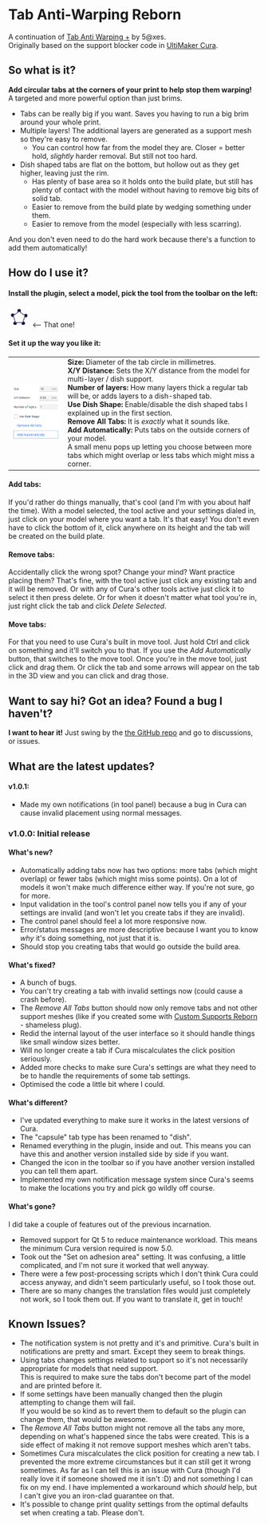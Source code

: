 # Tab Anti-Warping Reborn
A continuation of [Tab Anti Warping +](https://github.com/5axes/tabplus) by 5@xes.  
Originally based on the support blocker code in [UltiMaker Cura](https://github.com/ultimaker/cura).

## So what is it?
**Add circular tabs at the corners of your print to help stop them warping!**  
A targeted and more powerful option than just brims.
- Tabs can be really big if you want. Saves you having to run a big brim around your whole print.
- Multiple layers! The additional layers are generated as a support mesh so they're easy to remove.
  - You can control how far from the model they are. Closer = better hold, *slightly* harder removal. But still not too hard.
- Dish shaped tabs are flat on the bottom, but hollow out as they get higher, leaving just the rim.
  - Has plenty of base area so it holds onto the build plate, but still has plenty of contact with the model without having to remove big bits of solid tab.
  - Easier to remove from the build plate by wedging something under them.
  - Easier to remove from the model (especially with less scarring).

And you don't even need to do the hard work because there's a function to add them automatically!

## How do I use it?
#### Install the plugin, select a model, pick the tool from the toolbar on the left:
![Toolbar icon](images/tool_icon.gif) <-- That one!
#### Set it up the way you like it:
|||
|-|-|
|![Settings panel](images/settings.webp)|**Size:** Diameter of the tab circle in millimetres.<br>**X/Y Distance:** Sets the X/Y distance from the model for multi-layer / dish support.<br>**Number of layers:** How many layers thick a regular tab will be, or adds layers to a dish-shaped tab.<br>**Use Dish Shape:** Enable/disable the dish shaped tabs I explained up in the first section.<br>**Remove All Tabs:** It is *exactly* what it sounds like.<br>**Add Automatically:** Puts tabs on the outside corners of your model.<br>A small menu pops up letting you choose between more tabs which might overlap or less tabs which might miss a corner.|
#### Add tabs:
If you'd rather do things manually, that's cool (and I'm with you about half the time). With a model selected, the tool active and your settings dialed in, just click on your model where you want a tab. It's that easy! You don't even have to click the bottom of it, click anywhere on its height and the tab will be created on the build plate.
#### Remove tabs:
Accidentally click the wrong spot? Change your mind? Want practice placing them? That's fine, with the tool active just click any existing tab and it will be removed. Or with any of Cura's other tools active just click it to select it then press delete. Or for when it doesn't matter what tool you're in, just right click the tab and click *Delete Selected*.
#### Move tabs:
For that you need to use Cura's built in move tool. Just hold Ctrl and click on something and it'll switch you to that. If you use the *Add Automatically* button, that switches to the move tool. Once you're in the move tool, just click and drag them. Or click the tab and some arrows will appear on the tab in the 3D view and you can click and drag those.
## Want to say hi? Got an idea? Found a bug I haven't?
**I want to hear it!** Just swing by the [the GitHub repo](https://github.com/Slashee-the-Cow/TabAntiWarpingReborn) and go to discussions, or issues.
## What are the latest updates?
#### v1.0.1:
- Made my own notifications (in tool panel) because a bug in Cura can cause invalid placement using normal messages.
### v1.0.0: Initial release
#### What's new?
- Automatically adding tabs now has two options: more tabs (which might overlap) or fewer tabs (which might miss some points). On a lot of models it won't make much difference either way. If you're not sure, go for more.
- Input validation in the tool's control panel now tells you if any of your settings are invalid (and won't let you create tabs if they are invalid).
- The control panel should feel a lot more responsive now.
- Error/status messages are more descriptive because I want you to know *why* it's doing something, not just that it is.
- Should stop you creating tabs that would go outside the build area.
#### What's fixed?
- A bunch of bugs.
- You can't try creating a tab with invalid settings now (could cause a crash before).
- The *Remove All Tabs* button should now only remove tabs and not other support meshes (like if you created some with [Custom Supports Reborn](https://github.com/Slashee-the-Cow/CustomSupportsReborn) - shameless plug).
- Redid the internal layout of the user interface so it should handle things like small window sizes better.
- Will no longer create a tab if Cura miscalculates the click position seriously.
- Added more checks to make sure Cura's settings are what they need to be to handle the requirements of some tab settings.
- Optimised the code a little bit where I could.
#### What's different?
- I've updated everything to make sure it works in the latest versions of Cura.
- The "capsule" tab type has been renamed to "dish".
- Renamed everything in the plugin, inside and out. This means you can have this and another version installed side by side if you want.
- Changed the icon in the toolbar so if you have another version installed you can tell them apart.
- Implemented my own notification message system since Cura's seems to make the locations you try and pick go wildly off course.
#### What's gone?
I did take a couple of features out of the previous incarnation.
- Removed support for Qt 5 to reduce maintenance workload. This means the minimum Cura version required is now 5.0.
- Took out the "Set on adhesion area" setting. It was confusing, a little complicated, and I'm not sure it worked that well anyway.
- There were a few post-processing scripts which I don't think Cura could access anyway, and didn't seem particularly useful, so I took those out.
- There are so many changes the translation files would just completely not work, so I took them out. If you want to translate it, get in touch!
## Known Issues?
- The notification system is not pretty and it's and primitive. Cura's built in notifications are pretty and smart. Except they seem to break things.
- Using tabs changes settings related to support so it's not necessarily appropriate for models that need support.  
This is required to make sure the tabs don't become part of the model and are printed before it.
- If some settings have been manually changed then the plugin attempting to change them will fail.  
If you would be so kind as to revert them to default so the plugin can change them, that would be awesome.
- The *Remove All Tabs* button might not remove all the tabs any more, depending on what's happened since the tabs were created.
This is a side effect of making it not remove support meshes which aren't tabs.
- Sometimes Cura miscalculates the click position for creating a new tab.
I prevented the more extreme circumstances but it can still get it wrong sometimes.
As far as I can tell this is an issue with Cura (though I'd really love it if someone showed me it isn't :D) and not something I can fix on my end.
I have implemented a workaround which *should* help, but I can't give you an iron-clad guarantee on that.
- It's possible to change print quality settings from the optimal defaults set when creating a tab. Please don't.